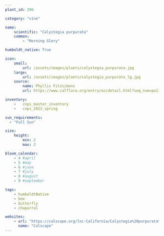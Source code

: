 ```yaml
---
plant_id: 296

category: "vine"

name: 
    scientific: "Calystegia purpurata"
    common: 
        - "Morning Glory" 

humboldt_native: True

icon: 
    small: 
        url: /assets/images/plants/calystegia_purpurata.jpg 
    large: 
        url: /assets/images/plants/calystegia_purpurata_lg.jpg 
    source: 
        name: Phyllis Fitzsimons 
        url: https://www.calflora.org/entry/occdetail.html?seq_num=po134079 

inventory: 
    -   cnps_master_inventory
    -   cnps_2023_spring

sun_requirements:
  - "Full Sun"

size:
    height: 
        min: 2
        max: 2

bloom_calendar: 
    - 4 #april
    - 5 #may
    - 6 #june
    - 7 #july
    - 8 #august
    - 9 #september

tags: 
    - humboldtNative
    - bee
    - butterfly
    - chaparral

websites:
    - url: "https://calscape.org/loc-California/Calystegia%20purpurata%20(Morning%20Glory)"
      name: "Calscape"
---
```


